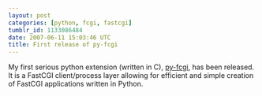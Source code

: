```yaml
---
layout: post
categories: [python, fcgi, fastcgi]
tumblr_id: 1133086484  
date: 2007-06-11 15:03:46 UTC
title: First release of py-fcgi
---
```


My first serious python extension (written in C), <a href="http://trac.hunch.se/pyfcgi">py-fcgi</a>, has been released.
It is a FastCGI client/process layer allowing for efficient and simple creation of FastCGI applications written in Python.
